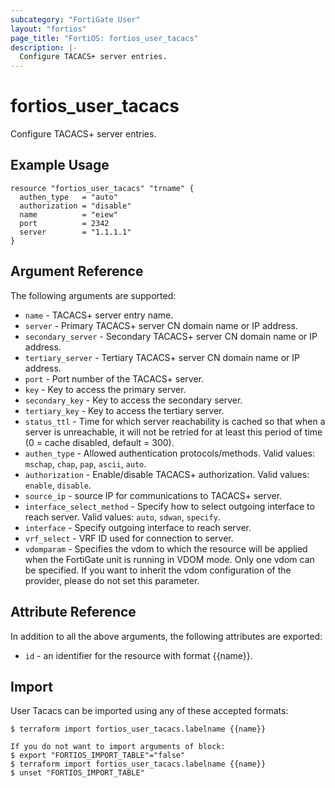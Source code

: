 ```yaml
---
subcategory: "FortiGate User"
layout: "fortios"
page_title: "FortiOS: fortios_user_tacacs"
description: |-
  Configure TACACS+ server entries.
---
```


# fortios_user_tacacs
Configure TACACS+ server entries.

## Example Usage

```hcl
resource "fortios_user_tacacs" "trname" {
  authen_type   = "auto"
  authorization = "disable"
  name          = "eiew"
  port          = 2342
  server        = "1.1.1.1"
}
```

## Argument Reference

The following arguments are supported:

* `name` - TACACS+ server entry name.
* `server` - Primary TACACS+ server CN domain name or IP address.
* `secondary_server` - Secondary TACACS+ server CN domain name or IP address.
* `tertiary_server` - Tertiary TACACS+ server CN domain name or IP address.
* `port` - Port number of the TACACS+ server.
* `key` - Key to access the primary server.
* `secondary_key` - Key to access the secondary server.
* `tertiary_key` - Key to access the tertiary server.
* `status_ttl` - Time for which server reachability is cached so that when a server is unreachable, it will not be retried for at least this period of time (0 = cache disabled, default = 300).
* `authen_type` - Allowed authentication protocols/methods. Valid values: `mschap`, `chap`, `pap`, `ascii`, `auto`.
* `authorization` - Enable/disable TACACS+ authorization. Valid values: `enable`, `disable`.
* `source_ip` - source IP for communications to TACACS+ server.
* `interface_select_method` - Specify how to select outgoing interface to reach server. Valid values: `auto`, `sdwan`, `specify`.
* `interface` - Specify outgoing interface to reach server.
* `vrf_select` - VRF ID used for connection to server.
* `vdomparam` - Specifies the vdom to which the resource will be applied when the FortiGate unit is running in VDOM mode. Only one vdom can be specified. If you want to inherit the vdom configuration of the provider, please do not set this parameter.


## Attribute Reference

In addition to all the above arguments, the following attributes are exported:
* `id` - an identifier for the resource with format {{name}}.

## Import

User Tacacs can be imported using any of these accepted formats:
```
$ terraform import fortios_user_tacacs.labelname {{name}}

If you do not want to import arguments of block:
$ export "FORTIOS_IMPORT_TABLE"="false"
$ terraform import fortios_user_tacacs.labelname {{name}}
$ unset "FORTIOS_IMPORT_TABLE"
```
